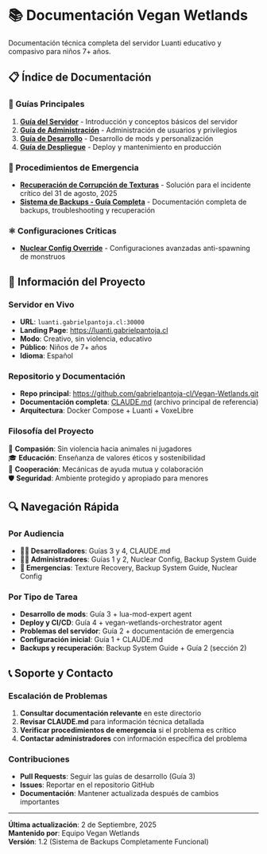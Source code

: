 # 📚 Documentación Vegan Wetlands

Documentación técnica completa del servidor Luanti educativo y compasivo para niños 7+ años.

## 📋 Índice de Documentación

### 📖 Guías Principales
1. **[Guía del Servidor](1-guia-del-servidor.md)** - Introducción y conceptos básicos del servidor
2. **[Guía de Administración](2-guia-de-administracion.md)** - Administración de usuarios y privilegios
3. **[Guía de Desarrollo](3-guia-de-desarrollo.md)** - Desarrollo de mods y personalización
4. **[Guía de Despliegue](4-guia-de-despliegue.md)** - Deploy y mantenimiento en producción

### 🚨 Procedimientos de Emergencia
- **[Recuperación de Corrupción de Texturas](TEXTURE_CORRUPTION_RECOVERY.md)** - Solución para el incidente crítico del 31 de agosto, 2025
- **[Sistema de Backups - Guía Completa](BACKUP_SYSTEM_GUIDE.md)** - Documentación completa de backups, troubleshooting y recuperación

### ⚛️ Configuraciones Críticas  
- **[Nuclear Config Override](NUCLEAR_CONFIG_OVERRIDE.md)** - Configuraciones avanzadas anti-spawning de monstruos

## 🎯 Información del Proyecto

### Servidor en Vivo
- **URL**: `luanti.gabrielpantoja.cl:30000`
- **Landing Page**: https://luanti.gabrielpantoja.cl
- **Modo**: Creativo, sin violencia, educativo
- **Público**: Niños de 7+ años
- **Idioma**: Español

### Repositorio y Documentación
- **Repo principal**: https://github.com/gabrielpantoja-cl/Vegan-Wetlands.git
- **Documentación completa**: [CLAUDE.md](../CLAUDE.md) (archivo principal de referencia)
- **Arquitectura**: Docker Compose + Luanti + VoxeLibre

### Filosofía del Proyecto
🌱 **Compasión**: Sin violencia hacia animales ni jugadores  
🎓 **Educación**: Enseñanza de valores éticos y sostenibilidad  
🤝 **Cooperación**: Mecánicas de ayuda mutua y colaboración  
🛡️ **Seguridad**: Ambiente protegido y apropiado para menores  

## 🔍 Navegación Rápida

### Por Audiencia
- **👨‍💻 Desarrolladores**: Guías 3 y 4, CLAUDE.md
- **👨‍💼 Administradores**: Guías 1 y 2, Nuclear Config, Backup System Guide
- **🚨 Emergencias**: Texture Recovery, Backup System Guide, Nuclear Config

### Por Tipo de Tarea
- **Desarrollo de mods**: Guía 3 + lua-mod-expert agent
- **Deploy y CI/CD**: Guía 4 + vegan-wetlands-orchestrator agent  
- **Problemas del servidor**: Guía 2 + documentación de emergencia
- **Configuración inicial**: Guía 1 + CLAUDE.md
- **Backups y recuperación**: Backup System Guide + Guía 2 (sección 2)

## 📞 Soporte y Contacto

### Escalación de Problemas
1. **Consultar documentación relevante** en este directorio
2. **Revisar CLAUDE.md** para información técnica detallada
3. **Verificar procedimientos de emergencia** si el problema es crítico
4. **Contactar administradores** con información específica del problema

### Contribuciones
- **Pull Requests**: Seguir las guías de desarrollo (Guía 3)
- **Issues**: Reportar en el repositorio GitHub
- **Documentación**: Mantener actualizada después de cambios importantes

---

**Última actualización**: 2 de Septiembre, 2025  
**Mantenido por**: Equipo Vegan Wetlands  
**Versión**: 1.2 (Sistema de Backups Completamente Funcional)